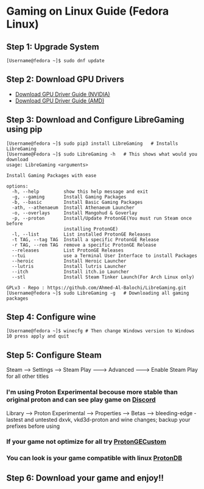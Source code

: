 # Gaming on Linux Guide (Fedora Linux)

## Step 1: Upgrade System 
```
[Username@fedora ~]$ sudo dnf update

```
## Step 2: Download GPU Drivers

- [Download GPU Driver Guide (NVIDIA)](https://www.linuxcapable.com/how-to-install-the-latest-nvidia-graphic-drivers-on-fedora-35-gnome-41/)
- [Download GPU Driver Guide (AMD)](https://www.amd.com/en/support/kb/faq/amdgpu-installation)


## Step 3: Download and Configure LibreGaming using pip

```
[Username@fedora ~]$ sudo pip3 install LibreGaming   # Installs LibreGaming 
[Username@Fedora ~]$ sudo LibreGaming -h   # This shows what would you download 
usage: LibreGaming <arguments>

Install Gaming Packages with ease

options:
  -h, --help         show this help message and exit
  -g, --gaming       Install Gaming Packages
  -b, --basic        Install Basic Gaming Packages
  -ath, --athenaeum  Install Athenaeum Launcher
  -o, --overlays     Install Mangohud & Goverlay
  -p, --proton       Install/Update ProtonGE(You must run Steam once before
                     installing ProtonGE)
  -l, --list         List installed ProtonGE Releases
  -t TAG, --tag TAG  Install a specific ProtonGE Release
  -r TAG, --rem TAG  remove a specific ProtonGE Release
  --releases         List ProtonGE Releases
  --tui              use a Terminal User Interface to install Packages
  --heroic           Install Heroic Launcher
  --lutris           Install lutris Launcher
  --itch             Install itch.io Launcher
  --stl              Install Steam Tinker Launch(For Arch Linux only)

GPLv3 - Repo : https://github.com/Ahmed-Al-Balochi/LibreGaming.git
[Username@fedora ~]$ sudo LibreGaming -g   # Downloading all gaming packages
```

## Step 4: Configure wine
```
[Username@fedora ~]$ winecfg # Then change Windows version to Windows 10 press apply and quit
```

## Step 5: Configure Steam

Steam --> Settings --> Steam Play ---> Advanced ---> Enable Steam Play for all other titles
### I'm using Proton Experimental becouse more stable than original proton and can see play game on [Discord](https://discord.com/download)

Library --> Proton Experimental --> Properties --> Betas --> bleeding-edge - lastest and untested dxvk, vkd3d-proton and wine changes; backup your prefixes before using

### If your game not optimize for all try [ProtonGECustom](https://github.com/GloriousEggroll/proton-ge-custom/tags)

### You can look is your game compatible with linux [ProtonDB](https://www.protondb.com/)

## Step 6: Download your game and enjoy!!
